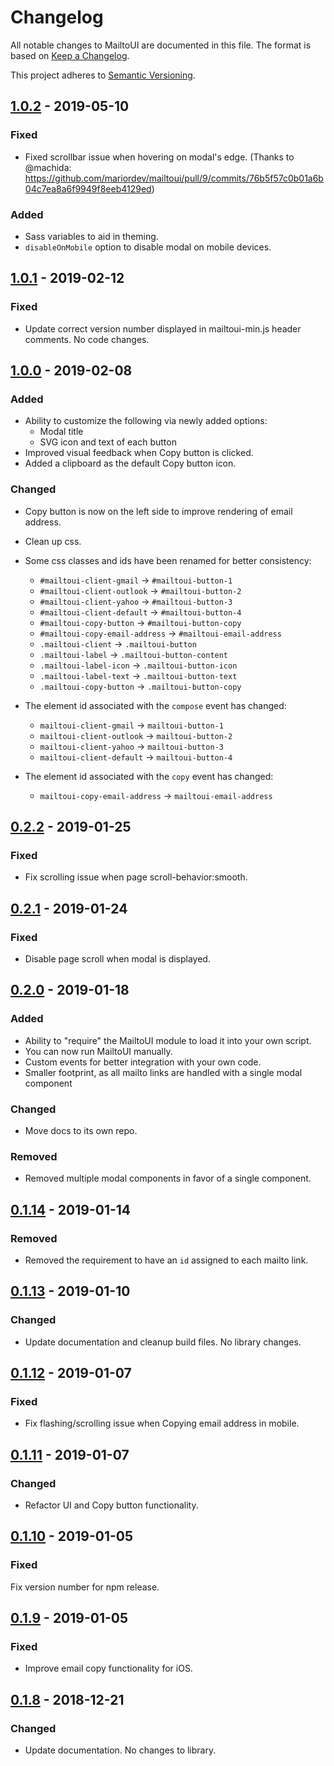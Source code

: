 # Changelog

All notable changes to MailtoUI are documented in this file. The format is based on [Keep a Changelog](https://keepachangelog.com/en/1.0.0/).

This project adheres to [Semantic Versioning](https://semver.org/spec/v2.0.0.html).

## [1.0.2](https://github.com/mariordev/mailtoui/releases/tag/v1.0.2) - 2019-05-10

### Fixed

-   Fixed scrollbar issue when hovering on modal's edge. (Thanks to @machida: https://github.com/mariordev/mailtoui/pull/9/commits/76b5f57c0b01a6b04c7ea8a6f9949f8eeb4129ed)

### Added

-   Sass variables to aid in theming.
-   `disableOnMobile` option to disable modal on mobile devices.

## [1.0.1](https://github.com/mariordev/mailtoui/releases/tag/v1.0.1) - 2019-02-12

### Fixed

-   Update correct version number displayed in mailtoui-min.js header comments. No code changes.

## [1.0.0](https://github.com/mariordev/mailtoui/releases/tag/v1.0.0) - 2019-02-08

### Added

-   Ability to customize the following via newly added options:
    -   Modal title
    -   SVG icon and text of each button
-   Improved visual feedback when Copy button is clicked.
-   Added a clipboard as the default Copy button icon.

### Changed

-   Copy button is now on the left side to improve rendering of email address.
-   Clean up css.
-   Some css classes and ids have been renamed for better consistency:

    -   `#mailtoui-client-gmail` -> `#mailtoui-button-1`
    -   `#mailtoui-client-outlook` -> `#mailtoui-button-2`
    -   `#mailtoui-client-yahoo` -> `#mailtoui-button-3`
    -   `#mailtoui-client-default` -> `#mailtoui-button-4`
    -   `#mailtoui-copy-button` -> `#mailtoui-button-copy`
    -   `#mailtoui-copy-email-address` -> `#mailtoui-email-address`
    -   `.mailtoui-client` -> `.mailtoui-button`
    -   `.mailtoui-label` -> `.mailtoui-button-content`
    -   `.mailtoui-label-icon` -> `.mailtoui-button-icon`
    -   `.mailtoui-label-text` -> `.mailtoui-button-text`
    -   `.mailtoui-copy-button` -> `.mailtoui-button-copy`

-   The element id associated with the `compose` event has changed:

    -   `mailtoui-client-gmail` -> `mailtoui-button-1`
    -   `mailtoui-client-outlook` -> `mailtoui-button-2`
    -   `mailtoui-client-yahoo` -> `mailtoui-button-3`
    -   `mailtoui-client-default` -> `mailtoui-button-4`

-   The element id associated with the `copy` event has changed:
    -   `mailtoui-copy-email-address` -> `mailtoui-email-address`

## [0.2.2](https://github.com/mariordev/mailtoui/releases/tag/v0.2.2) - 2019-01-25

### Fixed

-   Fix scrolling issue when page scroll-behavior:smooth.

## [0.2.1](https://github.com/mariordev/mailtoui/releases/tag/v0.2.1) - 2019-01-24

### Fixed

-   Disable page scroll when modal is displayed.

## [0.2.0](https://github.com/mariordev/mailtoui/releases/tag/v0.2.0) - 2019-01-18

### Added

-   Ability to "require" the MailtoUI module to load it into your own script.
-   You can now run MailtoUI manually.
-   Custom events for better integration with your own code.
-   Smaller footprint, as all mailto links are handled with a single modal component

### Changed

-   Move docs to its own repo.

### Removed

-   Removed multiple modal components in favor of a single component.

## [0.1.14](https://github.com/mariordev/mailtoui/releases/tag/v0.1.14) - 2019-01-14

### Removed

-   Removed the requirement to have an `id` assigned to each mailto link.

## [0.1.13](https://github.com/mariordev/mailtoui/releases/tag/v0.1.13) - 2019-01-10

### Changed

-   Update documentation and cleanup build files. No library changes.

## [0.1.12](https://github.com/mariordev/mailtoui/releases/tag/v0.1.12) - 2019-01-07

### Fixed

-   Fix flashing/scrolling issue when Copying email address in mobile.

## [0.1.11](https://github.com/mariordev/mailtoui/releases/tag/v0.1.11) - 2019-01-07

### Changed

-   Refactor UI and Copy button functionality.

## [0.1.10](https://github.com/mariordev/mailtoui/releases/tag/v0.1.10) - 2019-01-05

### Fixed

Fix version number for npm release.

## [0.1.9](https://github.com/mariordev/mailtoui/releases/tag/v0.1.09) - 2019-01-05

### Fixed

-   Improve email copy functionality for iOS.

## [0.1.8](https://github.com/mariordev/mailtoui/releases/tag/v0.1.08) - 2018-12-21

### Changed

-   Update documentation. No changes to library.
